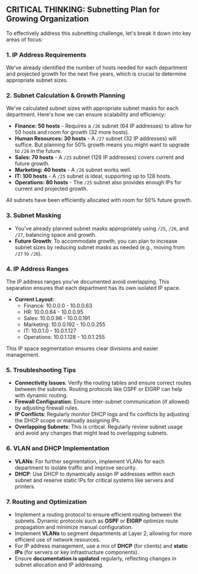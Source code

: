 ##  CRITICAL THINKING: Subnetting Plan for Growing Organization
To effectively address this subnetting challenge, let's break it down into key areas of focus:

### 1. **IP Address Requirements**
   We've already identified the number of hosts needed for each department and projected growth for the next five years, which is crucial to determine appropriate subnet sizes.

### 2. **Subnet Calculation & Growth Planning**
   We've calculated subnet sizes with appropriate subnet masks for each department. Here's how we can ensure scalability and efficiency:

   - **Finance: 50 hosts** - Requires a `/26` subnet (64 IP addresses) to allow for 50 hosts and room for growth (32 more hosts).
   - **Human Resources: 30 hosts** - A `/27` subnet (32 IP addresses) will suffice. But planning for 50% growth means you might want to upgrade to `/26` in the future.
   - **Sales: 70 hosts** - A `/25` subnet (128 IP addresses) covers current and future growth.
   - **Marketing: 40 hosts** - A `/26` subnet works well.
   - **IT: 100 hosts** - A `/25` subnet is ideal, supporting up to 128 hosts.
   - **Operations: 80 hosts** - The `/25` subnet also provides enough IPs for current and projected growth.

   All subnets have been efficiently allocated with room for 50% future growth.

### 3. **Subnet Masking**
   - You've already planned subnet masks appropriately using `/25`, `/26`, and `/27`, balancing space and growth.
   - **Future Growth**: To accommodate growth, you can plan to increase subnet sizes by reducing subnet masks as needed (e.g., moving from `/27` to `/26`).

### 4. **IP Address Ranges**
   The IP address ranges you’ve documented avoid overlapping. This separation ensures that each department has its own isolated IP space.

   - **Current Layout**:
     - Finance: 10.0.0.0 - 10.0.0.63
     - HR: 10.0.0.64 - 10.0.0.95
     - Sales: 10.0.0.96 - 10.0.0.191
     - Marketing: 10.0.0.192 - 10.0.0.255
     - IT: 10.0.1.0 - 10.0.1.127
     - Operations: 10.0.1.128 - 10.0.1.255

   This IP space segmentation ensures clear divisions and easier management.

### 5. **Troubleshooting Tips**
   - **Connectivity Issues**: Verify the routing tables and ensure correct routes between the subnets. Routing protocols like OSPF or EIGRP can help with dynamic routing.
   - **Firewall Configuration**: Ensure inter-subnet communication (if allowed) by adjusting firewall rules.
   - **IP Conflicts**: Regularly monitor DHCP logs and fix conflicts by adjusting the DHCP scope or manually assigning IPs.
   - **Overlapping Subnets**: This is critical. Regularly review subnet usage and avoid any changes that might lead to overlapping subnets.

### 6. **VLAN and DHCP Implementation**
   - **VLANs**: For further segmentation, implement VLANs for each department to isolate traffic and improve security.
   - **DHCP**: Use DHCP to dynamically assign IP addresses within each subnet and reserve static IPs for critical systems like servers and printers.

### 7. **Routing and Optimization**
   - Implement a routing protocol to ensure efficient routing between the subnets. Dynamic protocols such as **OSPF** or **EIGRP** optimize route propagation and minimize manual configuration.
   - Implement **VLANs** to segment departments at Layer 2, allowing for more efficient use of network resources.
   - For IP address management, use a mix of **DHCP** (for clients) and **static IPs** (for servers or key infrastructure components).
   - Ensure **documentation is updated** regularly, reflecting changes in subnet allocation and IP addressing.

